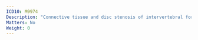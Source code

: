 ```yaml
---
ICD10: M9974
Description: "Connective tissue and disc stenosis of intervertebral foramina: Sacral region"
Matters: No
Weight: 0
---
```

